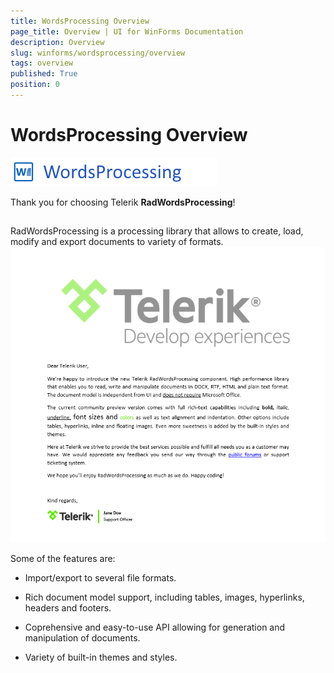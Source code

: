 ```yaml
---
title: WordsProcessing Overview
page_title: Overview | UI for WinForms Documentation
description: Overview
slug: winforms/wordsprocessing/overview
tags: overview
published: True
position: 0
---
```


# WordsProcessing Overview

![wordsprocessing-logo 002](images/wordsprocessing-logo002.png)

Thank you for choosing Telerik __RadWordsProcessing__!
      

## 

RadWordsProcessing is a processing library that allows to create, load, modify and export documents to variety of formats.
        ![wordsprocessing-overview 002](images/wordsprocessing-overview002.png)

Some of the features are:
        

* Import/export to several file formats.
            

* Rich document model support, including tables, images, hyperlinks, headers and footers.
            

* Coprehensive and easy-to-use API allowing for generation and manipulation of documents.
            

* Variety of built-in themes and styles.
            
